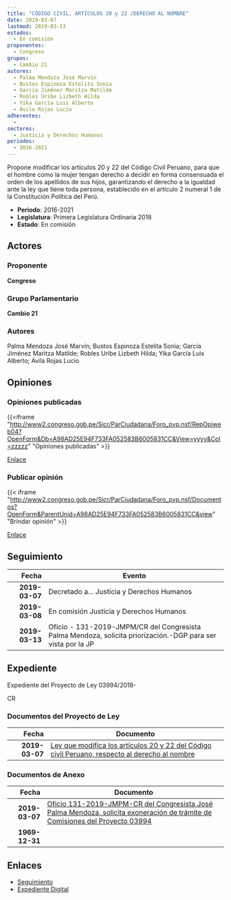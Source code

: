 ```yaml
---
title: "CÓDIGO CIVIL, ARTÍCULOS 20 y 22 /DERECHO AL NOMBRE"
date: 2019-03-07
lastmod: 2019-03-13
estados: 
  - En comisión
proponentes: 
  - Congreso
grupos: 
  - Cambio 21
autores: 
  - Palma Mendoza José Marvín
  - Bustos Espinoza Estelita Sonia
  - García Jiménez Maritza Matilde
  - Robles Uribe Lizbeth Hilda
  - Yika García Luis Alberto
  - Ávila Rojas Lucio
adherentes: 
  - 
sectores: 
  - Justicia y Derechos Humanos
periodos: 
  - 2016-2021
---
```


Propone modificar los artículos 20 y 22 del Código Civil Peruano, para que el hombre como la mujer tengan derecho a decidir en forma consensuada el orden de los apellidos de sus hijos, garantizando el derecho a la igualdad ante la ley que tiene toda persona, establecido en el artículo 2 numeral 1 de la Constitución Política del Perú.

- **Periodo**: 2016-2021
- **Legislatura**: Primera Legislatura Ordinaria 2018
- **Estado**: En comisión

## Actores

### Proponente

**Congreso**

### Grupo Parlamentario

**Cambio 21**

### Autores

Palma Mendoza José Marvín; Bustos Espinoza Estelita Sonia; García Jiménez Maritza Matilde; Robles Uribe Lizbeth Hilda; Yika García Luis Alberto; Ávila Rojas Lucio


## Opiniones

### Opiniones publicadas

{{<iframe "http://www2.congreso.gob.pe/Sicr/ParCiudadana/Foro_pvp.nsf/RepOpiweb04?OpenForm&Db=A98AD25E94F733FA052583B6005831CC&View=yyyy&Col=zzzzz" "Opiniones publicadas" >}}

[Enlace](http://www2.congreso.gob.pe/Sicr/ParCiudadana/Foro_pvp.nsf/RepOpiweb04?OpenForm&Db=A98AD25E94F733FA052583B6005831CC&View=yyyy&Col=zzzzz)
### Publicar opinión

{{< iframe "http://www2.congreso.gob.pe/Sicr/ParCiudadana/Foro_pvp.nsf/Documentos?OpenForm&ParentUnid=A98AD25E94F733FA052583B6005831CC&view" "Brindar opinión" >}}

[Enlace](http://www2.congreso.gob.pe/Sicr/ParCiudadana/Foro_pvp.nsf/Documentos?OpenForm&ParentUnid=A98AD25E94F733FA052583B6005831CC&view)

## Seguimiento

| Fecha | Evento |
|------:|--------|
| **2019-03-07** | Decretado a... Justicia y Derechos Humanos|
| **2019-03-08** | En comisión Justicia y Derechos Humanos|
| **2019-03-13** | Oficio - 131-2019-JMPM/CR del Congresista Palma Mendoza, solicita priorización.-DGP para ser vista por la JP|


## Expediente

Expediente del Proyecto de Ley 03994/2018-

CR


### Documentos del Proyecto de Ley

| Fecha | Documento |
|------:|--------|
| **2019-03-07** | [Ley que modifica los artículos 20 y 22 del Código civil Peruano, respecto al derecho al nombre](http://www.leyes.congreso.gob.pe/Documentos/2016_2021/Proyectos_de_Ley_y_de_Resoluciones_Legislativas/PL03994_20190307.pdf) |

### Documentos de Anexo

| Fecha | Documento |
|------:|--------|
| **2019-03-07** | [Oficio 131-2019-JMPM-CR del Congresista José Palma Mendoza, solicita exoneración de trámite de Comisiones del Proyecto 03994](http://www.leyes.congreso.gob.pe/Documentos/2016_2021/Oficios/Congresistas/OFICIO-131-2019-JMPM-CR.pdf) |
| **1969-12-31** | []() |

## Enlaces 

- [Seguimiento](http://www2.congreso.gob.pehttp://www2.congreso.gob.pe/Sicr/TraDocEstProc/CLProLey2016.nsf/f7fff46988ca05b1052578e100829cc7/92ff1231556b54eb052583b600514641?OpenDocument)
- [Expediente Digital](http://www2.congreso.gob.pehttp://www2.congreso.gob.pe/Sicr/TraDocEstProc/CLProLey2016.nsf/f7fff46988ca05b1052578e100829cc7/92ff1231556b54eb052583b600514641?OpenDocument&Click=05257FB7005EB655.eb71d0cf91d8294e05256cdf006b5706/$Body/0.1C6C)
